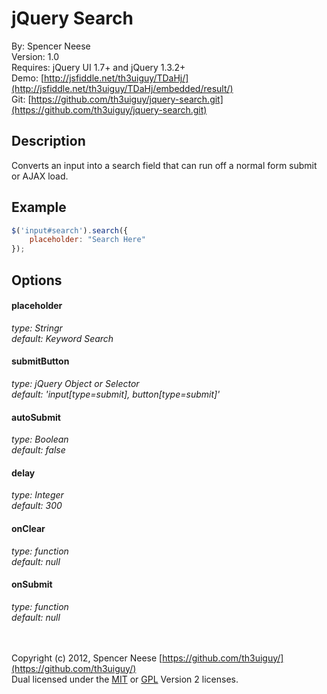 jQuery Search
====================
By: Spencer Neese   
Version: 1.0   
Requires: jQuery UI 1.7+ and jQuery 1.3.2+   
Demo: [http://jsfiddle.net/th3uiguy/TDaHj/](http://jsfiddle.net/th3uiguy/TDaHj/embedded/result/)   
Git: [https://github.com/th3uiguy/jquery-search.git](https://github.com/th3uiguy/jquery-search.git)   


Description
---------------------
Converts an input into a search field that can run off a normal form submit or AJAX load.




Example
---------------------
```js
$('input#search').search({
	placeholder: "Search Here"
});
```



Options
---------------------
#### placeholder ####
*type: Stringr*   
*default: Keyword Search*

#### submitButton ####
*type: jQuery Object or Selector*   
*default: 'input[type=submit], button[type=submit]'*

#### autoSubmit ####
*type: Boolean*   
*default: false*

#### delay ####
*type: Integer*   
*default: 300*

#### onClear ####
*type: function*   
*default: null*

#### onSubmit ####
*type: function*   
*default: null*




<br /><br />
Copyright (c) 2012, Spencer Neese [https://github.com/th3uiguy/](https://github.com/th3uiguy/)   
Dual licensed under the 
[MIT](https://raw.github.com/th3uiguy/jquery-search/master/MIT-LICENSE.txt) or 
[GPL](https://raw.github.com/th3uiguy/jquery-search/master/GPL-LICENSE.txt) Version 2 licenses. 
